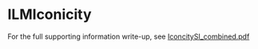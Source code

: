 # ILMIconicity

For the full supporting information write-up, see [IconcitySI_combined.pdf](https://github.com/seannyD/ILMIconicity/raw/master/IconcitySI_combined.pdf)
